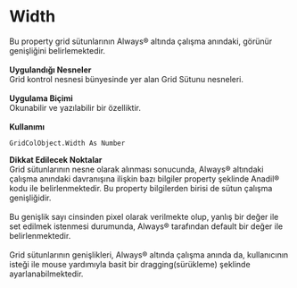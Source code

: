 # Width

Bu property grid sütunlarının Always® altında çalışma anındaki, görünür genişliğini belirlemektedir.\
\
**Uygulandığı Nesneler**\
Grid kontrol nesnesi bünyesinde yer alan Grid Sütunu nesneleri.\
\
**Uygulama Biçimi**\
Okunabilir ve yazılabilir bir özelliktir.\
\
**Kullanımı**

```
GridColObject.Width As Number
```

**Dikkat Edilecek Noktalar**\
Grid sütunlarının nesne olarak alınması sonucunda, Always® altındaki çalışma anındaki davranışına ilişkin bazı bilgiler property şeklinde Anadil® kodu ile belirlenmektedir. Bu property bilgilerden birisi de sütun çalışma genişliğidir.\
\
Bu genişlik sayı cinsinden pixel olarak verilmekte olup, yanlış bir değer ile set edilmek istenmesi durumunda, Always® tarafından default bir değer ile belirlenmektedir.\
\
Grid sütunlarının genişlikleri, Always® altında çalışma anında da, kullanıcının isteği ile mouse yardımıyla basit bir dragging(sürükleme) şeklinde ayarlanabilmektedir.
